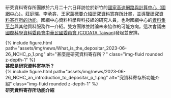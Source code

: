 研究資料寄存所團隊於六月二十六日拜訪位於新竹的[國家高速網路與計算中心（國網中心）](https://www.nchc.org.tw/)。莊庭瑞、李承錱、王家薰概要[介紹研究資料寄存所計畫](https://m.odw.tw/u/trc/m/what-is-the-depositar/)，並[導覽研究資料寄存所的功能](https://m.odw.tw/u/odw/m/2023-nchc-an-introduction-to-depositar/)。國網中心資料科學與科技組的研究人員，也對國網中心的[資料集平台](https://scidm.nchc.org.tw/)與其他資料服務作一介紹。雙方團隊並討論未來協作的可能方向。這次會議由[國際科學資料委員會中華民國委員會 (CODATA Taiwan)](https://codata.sinica.edu.tw/)發起並安排。

<div class="row">
    <div class="col-sm mt-3 mt-md-0">
        {% include figure.html path="assets/img/news/What_is_the_depositar_2023-06-26_NCHC_p_1.png" alt="甚麼是研究資料寄存所？" class="img-fluid rounded z-depth-1" %}
    </div>
</div>
<div class="caption">
    <b>甚麼是研究資料寄存所？</b>
</div>

<div class="row">
    <div class="col-sm mt-3 mt-md-0">
        {% include figure.html path="assets/img/news/2023-06-26_NCHC_an_introduction_to_depositar_p_1.png" alt="究資料寄存所功能介紹" class="img-fluid rounded z-depth-1" %}
    </div>
</div>
<div class="caption">
    <b>研究資料寄存所功能介紹</b>
</div>
